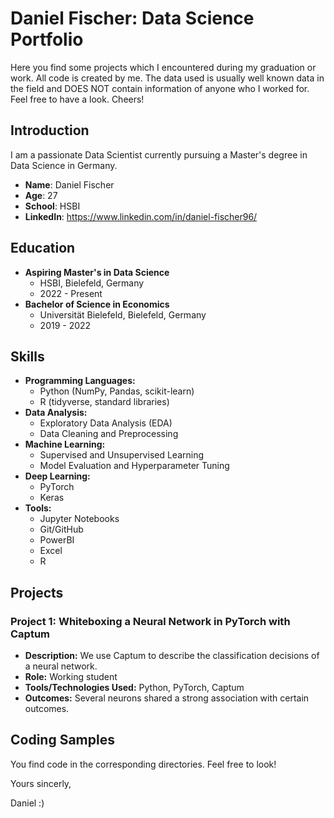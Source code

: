 # Daniel Fischer: Data Science Portfolio
Here you find some projects which I encountered during my graduation or work. All code is created by me. The data used is usually well known data in the field and DOES NOT contain information of anyone who I worked for. Feel free to have a look. Cheers!

## Introduction
I am a passionate Data Scientist currently pursuing a Master's degree in Data Science in Germany.

- **Name**: Daniel Fischer
- **Age**: 27
- **School**: HSBI
- **LinkedIn**: https://www.linkedin.com/in/daniel-fischer96/


## Education
- **Aspiring Master's in Data Science**
  - HSBI, Bielefeld, Germany
  - 2022 - Present
- **Bachelor of Science in Economics**
  - Universität Bielefeld, Bielefeld, Germany
  - 2019 - 2022


## Skills
- **Programming Languages:**
  - Python (NumPy, Pandas, scikit-learn)
  - R (tidyverse, standard libraries)
- **Data Analysis:**
  - Exploratory Data Analysis (EDA)
  - Data Cleaning and Preprocessing
- **Machine Learning:**
  - Supervised and Unsupervised Learning
  - Model Evaluation and Hyperparameter Tuning
- **Deep Learning:**
  - PyTorch
  - Keras
- **Tools:**
  - Jupyter Notebooks
  - Git/GitHub
  - PowerBI
  - Excel
  - R

## Projects
### Project 1: Whiteboxing a Neural Network in PyTorch with Captum
- **Description:** We use Captum to describe the classification decisions of a neural network.
- **Role:** Working student
- **Tools/Technologies Used:** Python, PyTorch, Captum
- **Outcomes:** Several neurons shared a strong association with certain outcomes.


## Coding Samples

You find code in the corresponding directories. Feel free to look!

Yours sincerly,

Daniel :)
